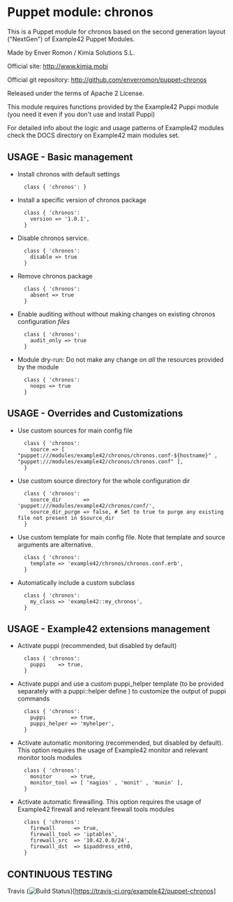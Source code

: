 # Puppet module: chronos

This is a Puppet module for chronos based on the second generation layout ("NextGen") of Example42 Puppet Modules.

Made by Enver Romon / Kimia Solutions S.L.

Official site: http://www.kimia.mobi

Official git repository: http://github.com/enverromon/puppet-chronos

Released under the terms of Apache 2 License.

This module requires functions provided by the Example42 Puppi module (you need it even if you don't use and install Puppi)

For detailed info about the logic and usage patterns of Example42 modules check the DOCS directory on Example42 main modules set.


## USAGE - Basic management

* Install chronos with default settings

        class { 'chronos': }

* Install a specific version of chronos package

        class { 'chronos':
          version => '1.0.1',
        }

* Disable chronos service.

        class { 'chronos':
          disable => true
        }

* Remove chronos package

        class { 'chronos':
          absent => true
        }

* Enable auditing without without making changes on existing chronos configuration *files*

        class { 'chronos':
          audit_only => true
        }

* Module dry-run: Do not make any change on *all* the resources provided by the module

        class { 'chronos':
          noops => true
        }


## USAGE - Overrides and Customizations
* Use custom sources for main config file

        class { 'chronos':
          source => [ "puppet:///modules/example42/chronos/chronos.conf-${hostname}" , "puppet:///modules/example42/chronos/chronos.conf" ],
        }


* Use custom source directory for the whole configuration dir

        class { 'chronos':
          source_dir       => 'puppet:///modules/example42/chronos/conf/',
          source_dir_purge => false, # Set to true to purge any existing file not present in $source_dir
        }

* Use custom template for main config file. Note that template and source arguments are alternative.

        class { 'chronos':
          template => 'example42/chronos/chronos.conf.erb',
        }

* Automatically include a custom subclass

        class { 'chronos':
          my_class => 'example42::my_chronos',
        }


## USAGE - Example42 extensions management
* Activate puppi (recommended, but disabled by default)

        class { 'chronos':
          puppi    => true,
        }

* Activate puppi and use a custom puppi_helper template (to be provided separately with a puppi::helper define ) to customize the output of puppi commands

        class { 'chronos':
          puppi        => true,
          puppi_helper => 'myhelper',
        }

* Activate automatic monitoring (recommended, but disabled by default). This option requires the usage of Example42 monitor and relevant monitor tools modules

        class { 'chronos':
          monitor      => true,
          monitor_tool => [ 'nagios' , 'monit' , 'munin' ],
        }

* Activate automatic firewalling. This option requires the usage of Example42 firewall and relevant firewall tools modules

        class { 'chronos':
          firewall      => true,
          firewall_tool => 'iptables',
          firewall_src  => '10.42.0.0/24',
          firewall_dst  => $ipaddress_eth0,
        }


## CONTINUOUS TESTING

Travis {<img src="https://travis-ci.org/example42/puppet-chronos.png?branch=master" alt="Build Status" />}[https://travis-ci.org/example42/puppet-chronos]
